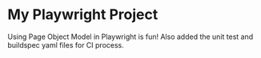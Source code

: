 # My Playwright Project 
Using Page Object Model in Playwright is fun!
Also added the unit test and buildspec yaml files for CI process.  
